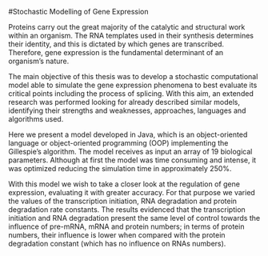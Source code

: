 #Stochastic Modelling of Gene Expression

Proteins carry out the great majority of the catalytic and structural work within
an organism. The RNA templates used in their synthesis determines their identity, and
this is dictated by which genes are transcribed. Therefore, gene expression is the
fundamental determinant of an organism’s nature.

The main objective of this thesis was to develop a stochastic computational
model able to simulate the gene expression phenomena to best evaluate its critical
points including the process of splicing. With this aim, an extended research was
performed looking for already described similar models, identifying their strengths and
weaknesses, approaches, languages and algorithms used.

Here we present a model developed in Java, which is an object-oriented
language or object-oriented programming (OOP) implementing the Gillespie’s
algorithm. The model receives as input an array of 19 biological parameters. Although
at first the model was time consuming and intense, it was optimized reducing the
simulation time in approximately 250%.

With this model we wish to take a closer look at the regulation of gene
expression, evaluating it with greater accuracy. For that purpose we varied the values
of the transcription initiation, RNA degradation and protein degradation rate constants.
The results evidenced that the transcription initiation and RNA degradation present the
same level of control towards the influence of pre-mRNA, mRNA and protein numbers;
in terms of protein numbers, their influence is lower when compared with the protein
degradation constant (which has no influence on RNAs numbers). 